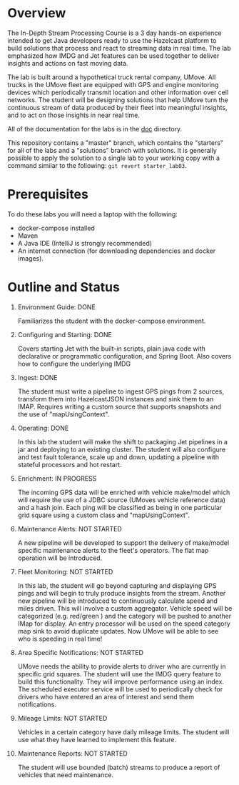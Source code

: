 # Overview

The In-Depth Stream Processing Course is a 3 day hands-on experience intended to get Java developers ready to use the Hazelcast platform to build solutions that process and react to streaming data in real time.   The lab emphasized how IMDG and Jet features can be used together to deliver insights and actions on fast moving data.

The lab is built around a hypothetical truck rental company, UMove. All trucks in the UMove fleet are equipped with GPS and engine monitoring devices which periodically transmit location and other information over cell networks. The student will be designing solutions that help UMove turn the continuous stream of data produced by their fleet into meaningful insights, and to act on those insights in near real time.

All of the documentation for the labs is in the [doc](docs) directory.

This repository contains a "master" branch, which contains the "starters" for all of the labs and a "solutions" branch with solutions.  It is generally possible to apply the solution to a single lab to your working copy with a command similar to the following: `git revert starter_lab03`.

# Prerequisites

To do these labs you will need a laptop with the following:

- docker-compose installed
- Maven 
- A Java IDE (IntelliJ is strongly recommended)
- An internet connection (for downloading dependencies and docker images).

# Outline and Status

1. Environment Guide: DONE

   Familiarizes the student with the docker-compose environment.

2. Configuring and Starting: DONE

   Covers starting Jet with the built-in scripts, plain java code with declarative or programmatic configuration, and Spring Boot.  Also covers how to configure the underlying IMDG

3. Ingest: DONE

   The student must write a pipeline to ingest GPS pings from 2 sources, transform them into HazelcastJSON instances and sink them to an IMAP.  Requires writing a custom source that supports snapshots and the use of "mapUsingContext".

4. Operating: DONE

   In this lab the student will make the shift to packaging  Jet pipelines in a jar and deploying to an existing cluster. The student will also configure and test fault tolerance, scale up and down, updating a pipeline with stateful processors and hot restart.

5. Enrichment: IN PROGRESS

   The incoming GPS data will be enriched with vehicle make/model which will require the use of a JDBC source (UMoves vehicle reference data) and a hash join.  Each ping will be classified as being in one particular grid square using a custom class and "mapUsingContext".

6. Maintenance Alerts: NOT STARTED

   A new pipeline will be developed to support the delivery of make/model specific maintenance alerts to the fleet's operators.  The flat map operation will be introduced.

7. Fleet Monitoring: NOT STARTED

   In this lab, the student will go beyond capturing and displaying GPS pings and will begin to truly produce insights from the stream.  Another new pipeline will be introduced to continuously calculate speed and miles driven.  This will involve a custom aggregator.  Vehicle speed will be categorized (e.g. red/green ) and the category will be pushed to another IMap for display.  An entry processor will be used on the speed category map sink to avoid duplicate updates.  Now UMove will be able to see who is speeding in real time!

8. Area Specific Notifications: NOT STARTED

   UMove needs the ability to provide alerts to driver who are currently in specific grid squares.  The student will use the IMDG query feature to build this functionality.  They will improve performance using an index. The scheduled executor service will be used to periodically check for drivers who have entered an area of interest and send them notifications.

9. Mileage Limits: NOT STARTED

   Vehicles in a certain category have daily mileage limits.  The student will use what they have learned to implement this feature.  

10. Maintenance Reports: NOT STARTED

    The student will use bounded (batch) streams to produce a report of vehicles that need maintenance.